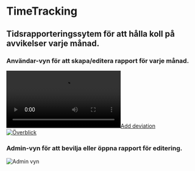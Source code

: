 # TimeTracking
## Tidsrapporteringssytem för att hålla koll på avvikelser varje månad. ##    
### Användar-vyn för att skapa/editera rapport för varje månad. ###
[![Add deviation](https://gyazo.com/6fdbc5f2a33beb6dab6818d3155fa598.MP4)](https://gyazo.com/6fdbc5f2a33beb6dab6818d3155fa598)  
[![Överblick](https://gyazo.com/7eef18007b527640b605c4f25faba224.png)](https://gyazo.com/7eef18007b527640b605c4f25faba224)
### Admin-vyn för att bevilja eller öppna rapport för editering. ###  
![Admin vyn](https://i.gyazo.com/c862950a5ef1aecd5824612ca92ef99b.Png)
